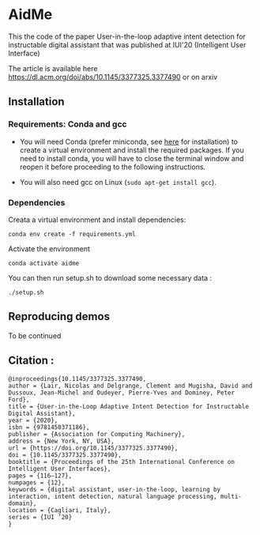 # AidMe
This the code of the paper User-in-the-loop adaptive intent detection for instructable digital assistant that was published at IUI'20 (Intelligent User Interface)

The article is available here https://dl.acm.org/doi/abs/10.1145/3377325.3377490 or on arxiv

## Installation

### Requirements: Conda and gcc
- You will need Conda (prefer miniconda, see [here](https://docs.conda.io/en/latest/miniconda.html) for installation) to create a virtual environment and install the required packages.
If you need to install conda, you will have to close the terminal window and reopen it before proceeding to the following instructions.

- You will also need gcc on Linux (`sudo apt-get install gcc`).

### Dependencies

Creata a virtual environment and install dependencies:

```shell script
conda env create -f requirements.yml
```

Activate the environment

```shell script
conda activate aidme
```

You can then run setup.sh to download some necessary data :

```
./setup.sh
```

## Reproducing demos

To be continued


## Citation : 
```
@inproceedings{10.1145/3377325.3377490,
author = {Lair, Nicolas and Delgrange, Clement and Mugisha, David and Dussoux, Jean-Michel and Oudeyer, Pierre-Yves and Dominey, Peter Ford},
title = {User-in-the-Loop Adaptive Intent Detection for Instructable Digital Assistant},
year = {2020},
isbn = {9781450371186},
publisher = {Association for Computing Machinery},
address = {New York, NY, USA},
url = {https://doi.org/10.1145/3377325.3377490},
doi = {10.1145/3377325.3377490},
booktitle = {Proceedings of the 25th International Conference on Intelligent User Interfaces},
pages = {116–127},
numpages = {12},
keywords = {digital assistant, user-in-the-loop, learning by interaction, intent detection, natural language processing, multi-domain},
location = {Cagliari, Italy},
series = {IUI ’20}
}
 ```

